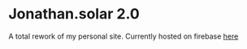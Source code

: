 # Jonathan.solar 2.0
A total rework of my personal site. Currently hosted on firebase [here](https://jonathan-solar.firebaseapp.com/)

